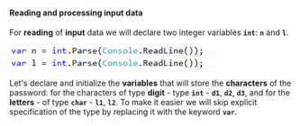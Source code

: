 ﻿#### Reading and processing input data

For **reading** of **input** data we will declare two integer variables **`int`**: **`n`** and **`l`**.


![](/assets/chapter-7-exam-preparation-images/01.stupid-password-generator-1.png)

Let's declare and initialize the **variables** that will store the **characters** of the password: for the characters of type  **digit** -  type **`int`** -  **`d1`**, **`d2`**, **`d3`**, and for the **letters** - of type  **`char`** - **`l1`**, **`l2`**. To make it easier we will skip explicit specification of the type by replacing it with the keyword **`var`**.